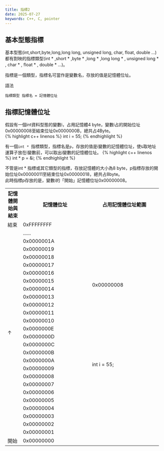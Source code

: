 ```yaml
---
title: 指標2
date: 2025-07-27
keywords: C++, C, pointer 
---
```

## 基本型態指標
基本型態(int,short,byte,long,long long, unsigned long, char, float, double ...)都有對映的指標類型(int * ,short * ,byte * ,long * ,long long * , unsigned long * , char * , float * , double * ...)。

指標是一個類型，指標名可當作是變數名，存放的值是記憶體位址。<br>

語法<br>
```
指標類型 指標名 = 記憶體位址
```

## 指標記憶體位址
假設有一個int資料型態的變數i，占用記憶體4 byte，變數i占的開始位址0x00000008至結束位址0x0000000B，總共占4Byte。<br>
{% highlight c++ linenos %}
int i = 55;
{% endhighlight %}

有一個`int * `指標類型，指標名是`p`，存放的值是i變數的記憶體位址，使`&`取地址運算子放在i變數前，可以取出i變數的記憶體位址。
{% highlight c++ linenos %}
int * p = &i;
{% endhighlight %}

不管是int * 指標或其它類型的指標，存放記憶體的大小為8 byte，p指標存放的開始位址0x00000011至結束位址0x00000018，總共占8byte。<br>
此時指標p存放的是，變數i的「開始」記憶體位址0x00000008。<br>

<table class="custom-table">
	<tr><th width="10%">記憶體開始與結束</th><th width="45%">記憶體位址</th><th width="45%">占用記憶體位址範圍</th></tr>
	<tr><td>結束</td><td>0xFFFFFFFF</td><td rowspan="4"></td></tr>
	<tr><td rowspan="26">&#8593;</td><td>......</td></tr>
	<tr><td>0x0000001A</td></tr>	
	<tr><td>0x00000019</td></tr>	
	<tr><td>0x00000018</td><td rowspan="8">0x00000008</td></tr>	
	<tr><td>0x00000017</td></tr>	
	<tr><td>0x00000016</td></tr>	
	<tr><td>0x00000015</td></tr>	
	<tr><td>0x00000014</td></tr>	
	<tr><td>0x00000013</td></tr>
	<tr><td>0x00000012</td></tr>
	<tr><td>0x00000011</td></tr>
	<tr><td>0x00000010</td><td rowspan="4"></td></tr>
	<tr><td>0x0000000E</td></tr>
	<tr><td>0x0000000D</td></tr>
	<tr><td>0x0000000C</td></tr>
	<tr><td>0x0000000B</td><td rowspan="4">int i = 55;</td></tr>
	<tr><td>0x0000000A</td></tr>
	<tr><td>0x00000009</td></tr>
	<tr><td>0x00000008</td></tr>
	<tr><td>0x00000007</td><td rowspan="8"></td></tr>
	<tr><td>0x00000006</td></tr>
	<tr><td>0x00000005</td></tr>
	<tr><td>0x00000004</td></tr>
	<tr><td>0x00000003</td></tr>
	<tr><td>0x00000002</td></tr>
	<tr><td>0x00000001</td></tr>
	<tr><td>開始</td><td>0x00000000</td></tr>
</table>


